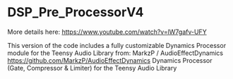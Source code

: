 # DSP_Pre_ProcessorV4
More details here: https://www.youtube.com/watch?v=lW7gafv-UFY

This version of the code includes a fully customizable Dynamics Processor module for the Teensy Audio Library from:
MarkzP / AudioEffectDynamics https://github.com/MarkzP/AudioEffectDynamics
Dynamics Processor (Gate, Compressor & Limiter) for the Teensy Audio Library
